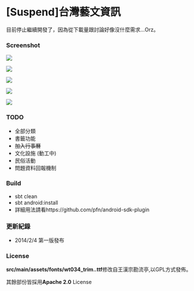 [Suspend]台灣藝文資訊
=========

目前停止繼續開發了，因為從下載量跟討論好像沒什麼需求...Orz。

### Screenshot

![](https://raw.github.com/misgod/twculture/master/screenshot/1.png)  

![](https://raw.github.com/misgod/twculture/master/screenshot/2.png)  

![](https://raw.github.com/misgod/twculture/master/screenshot/3.png)  

![](https://raw.github.com/misgod/twculture/master/screenshot/4.png)  

![](https://raw.github.com/misgod/twculture/master/screenshot/5.png)  


### TODO
* 全部分類
* 書籤功能
* <del>加入行事曆</del>
* 文化設施 (動工中)
* 民俗活動
* 問題資料回報機制

### Build
* sbt clean
* sbt android:install
* 詳細用法請看https://github.com/pfn/android-sdk-plugin

### 更新紀錄
* 2014/2/4  第一版發布


### License

**src/main/assets/fonts/wt034_trim..ttf**修改自王漢宗勘流亭,以GPL方式發佈。

其餘部份皆採用**Apache 2.0** License

